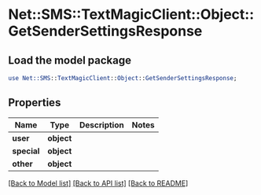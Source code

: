 # Net::SMS::TextMagicClient::Object::GetSenderSettingsResponse

## Load the model package
```perl
use Net::SMS::TextMagicClient::Object::GetSenderSettingsResponse;
```

## Properties
Name | Type | Description | Notes
------------ | ------------- | ------------- | -------------
**user** | **object** |  | 
**special** | **object** |  | 
**other** | **object** |  | 

[[Back to Model list]](../README.md#documentation-for-models) [[Back to API list]](../README.md#documentation-for-api-endpoints) [[Back to README]](../README.md)


